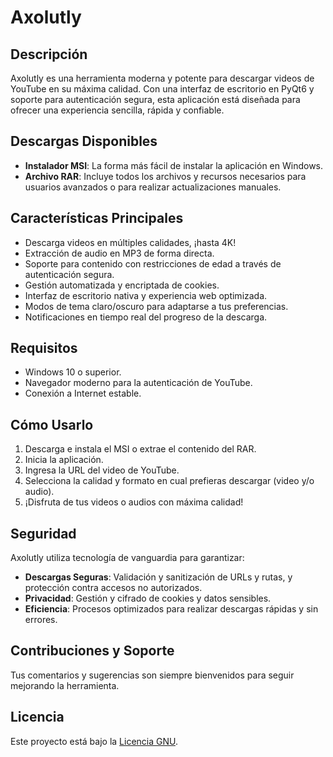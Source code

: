 # Axolutly

## Descripción
Axolutly es una herramienta moderna y potente para descargar videos de YouTube en su máxima calidad. Con una interfaz de escritorio en PyQt6 y soporte para autenticación segura, esta aplicación está diseñada para ofrecer una experiencia sencilla, rápida y confiable.

## Descargas Disponibles
- **Instalador MSI**: La forma más fácil de instalar la aplicación en Windows.
- **Archivo RAR**: Incluye todos los archivos y recursos necesarios para usuarios avanzados o para realizar actualizaciones manuales.

## Características Principales
- Descarga videos en múltiples calidades, ¡hasta 4K!
- Extracción de audio en MP3 de forma directa.
- Soporte para contenido con restricciones de edad a través de autenticación segura.
- Gestión automatizada y encriptada de cookies.
- Interfaz de escritorio nativa y experiencia web optimizada.
- Modos de tema claro/oscuro para adaptarse a tus preferencias.
- Notificaciones en tiempo real del progreso de la descarga.

## Requisitos
- Windows 10 o superior.
- Navegador moderno para la autenticación de YouTube.
- Conexión a Internet estable.

## Cómo Usarlo
1. Descarga e instala el MSI o extrae el contenido del RAR.
2. Inicia la aplicación.
3. Ingresa la URL del video de YouTube.
4. Selecciona la calidad y formato en cual prefieras descargar (video y/o audio).
5. ¡Disfruta de tus videos o audios con máxima calidad!

## Seguridad
Axolutly utiliza tecnología de vanguardia para garantizar:
- **Descargas Seguras**: Validación y sanitización de URLs y rutas, y protección contra accesos no autorizados.
- **Privacidad**: Gestión y cifrado de cookies y datos sensibles.
- **Eficiencia**: Procesos optimizados para realizar descargas rápidas y sin errores.

## Contribuciones y Soporte
Tus comentarios y sugerencias son siempre bienvenidos para seguir mejorando la herramienta.

## Licencia
Este proyecto está bajo la [Licencia GNU](LICENSE).
